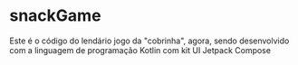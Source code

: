 # snackGame

Este é o código do lendário jogo da "cobrinha", agora, sendo desenvolvido com a linguagem
de programação Kotlin com kit UI Jetpack Compose

